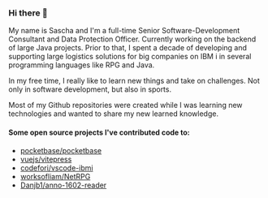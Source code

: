 ### Hi there 👋

My name is Sascha and I'm a full-time Senior Software-Development Consultant and Data Protection Officer. Currently working on the backend of large Java projects.
Prior to that, I spent a decade of developing and supporting large logistics solutions for big companies on IBM i in several programming languages like RPG and Java.

In my free time, I really like to learn new things and take on challenges. Not only in software development, but also in sports.

Most of my Github repositories were created while I was learning new technologies and wanted to share my new learned knowledge.

#### Some open source projects I've contributed code to:
- [pocketbase/pocketbase](https://github.com/pocketbase/pocketbase)
- [vuejs/vitepress](https://github.com/vuejs/vitepress)
- [codefori/vscode-ibmi](https://github.com/codefori/vscode-ibmi)
- [worksofliam/NetRPG](https://github.com/worksofliam/NetRPG)
- [Danjb1/anno-1602-reader](https://github.com/Danjb1/anno-1602-reader)

<!--
**szsascha/szsascha** is a ✨ _special_ ✨ repository because its `README.md` (this file) appears on your GitHub profile.

Here are some ideas to get you started:

- 🔭 I’m currently working on ...
- 🌱 I’m currently learning ...
- 👯 I’m looking to collaborate on ...
- 🤔 I’m looking for help with ...
- 💬 Ask me about ...
- 📫 How to reach me: ...
- 😄 Pronouns: ...
- ⚡ Fun fact: ...
-->
